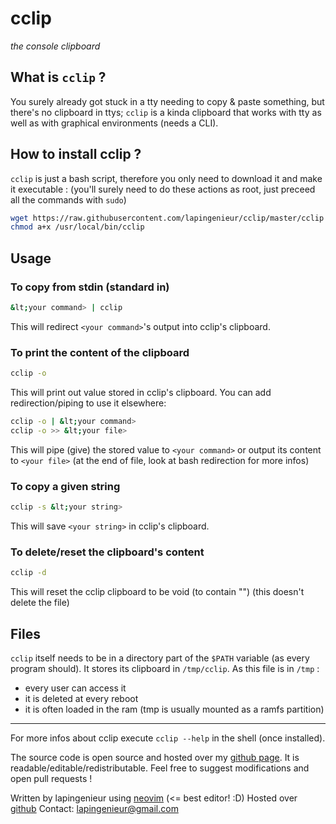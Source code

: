 # cclip

*the console clipboard*

## What is `cclip` ?

You surely already got stuck in a tty needing to copy & paste something, but there's no clipboard in ttys;
`cclip` is a kinda clipboard that works with tty as well as with graphical environments (needs a CLI).

## How to install cclip ?

`cclip` is just a bash script, therefore you only need to download it and make it executable :
(you'll surely need to do these actions as root, just preceed all the commands with `sudo`)

```bash
wget https://raw.githubusercontent.com/lapingenieur/cclip/master/cclip -O /usr/local/bin/cclip
chmod a+x /usr/local/bin/cclip
```

## Usage

### To copy from stdin (standard in)

```bash
&lt;your command> | cclip
```

This will redirect `<your command>`'s  output into cclip's clipboard.

### To print the content of the clipboard

```bash
cclip -o
```

This will print out value stored in cclip's clipboard. You can add redirection/piping to use it elsewhere:

```bash
cclip -o | &lt;your command>
cclip -o >> &lt;your file>
```

This will pipe (give) the stored value to `<your command>` or output its content to `<your file>`
(at the end of file, look at bash redirection for more infos)

### To copy a given string

```bash
cclip -s &lt;your string>
```

This will save `<your string>` in cclip's clipboard.

### To delete/reset the clipboard's content

```bash
cclip -d
```
This will reset the cclip clipboard to be void (to contain "") (this doesn't delete the file)

## Files

`cclip` itself needs to be in a directory part of the `$PATH` variable (as every program should).
It stores its clipboard in `/tmp/cclip`. As this file is in `/tmp` :

* every user can access it
* it is deleted at every reboot
* it is often loaded in the ram (tmp is usually mounted as a ramfs partition)

---

For more infos about cclip execute `cclip --help` in the shell (once installed).

The source code is open source and hosted over my [github page](https://github.com/lapingenieur/cclip).
It is readable/editable/redistributable. Feel free to suggest modifications and open pull requests !

Written by lapingenieur using [neovim](https://github.com/neovim/neovim) (&lt;= best editor! :D)
Hosted over [github](https://github.com/lapingenieur/cclip)
Contact: lapingenieur@gmail.com
